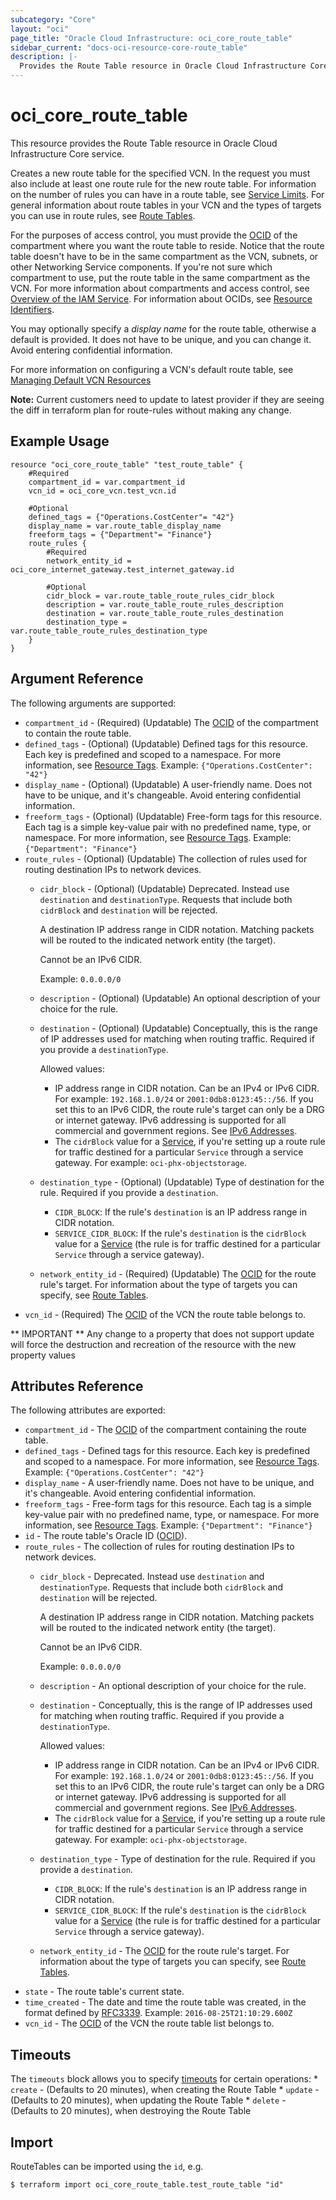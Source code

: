 ```yaml
---
subcategory: "Core"
layout: "oci"
page_title: "Oracle Cloud Infrastructure: oci_core_route_table"
sidebar_current: "docs-oci-resource-core-route_table"
description: |-
  Provides the Route Table resource in Oracle Cloud Infrastructure Core service
---
```


# oci_core_route_table
This resource provides the Route Table resource in Oracle Cloud Infrastructure Core service.

Creates a new route table for the specified VCN. In the request you must also include at least one route
rule for the new route table. For information on the number of rules you can have in a route table, see
[Service Limits](https://docs.cloud.oracle.com/iaas/Content/General/Concepts/servicelimits.htm). For general information about route
tables in your VCN and the types of targets you can use in route rules,
see [Route Tables](https://docs.cloud.oracle.com/iaas/Content/Network/Tasks/managingroutetables.htm).

For the purposes of access control, you must provide the [OCID](https://docs.cloud.oracle.com/iaas/Content/General/Concepts/identifiers.htm) of the compartment where you want the route
table to reside. Notice that the route table doesn't have to be in the same compartment as the VCN, subnets,
or other Networking Service components. If you're not sure which compartment to use, put the route
table in the same compartment as the VCN. For more information about compartments and access control, see
[Overview of the IAM Service](https://docs.cloud.oracle.com/iaas/Content/Identity/Concepts/overview.htm). For information about OCIDs, see
[Resource Identifiers](https://docs.cloud.oracle.com/iaas/Content/General/Concepts/identifiers.htm).

You may optionally specify a *display name* for the route table, otherwise a default is provided.
It does not have to be unique, and you can change it. Avoid entering confidential information.

For more information on configuring a VCN's default route table, see [Managing Default VCN Resources](/docs/providers/oci/guides/managing_default_resources.html)

**Note:** Current customers need to update to latest provider if they are seeing the diff in terraform plan for route-rules without making any change.

## Example Usage

```hcl
resource "oci_core_route_table" "test_route_table" {
	#Required
	compartment_id = var.compartment_id
	vcn_id = oci_core_vcn.test_vcn.id

	#Optional
	defined_tags = {"Operations.CostCenter"= "42"}
	display_name = var.route_table_display_name
	freeform_tags = {"Department"= "Finance"}
	route_rules {
		#Required
		network_entity_id = oci_core_internet_gateway.test_internet_gateway.id

		#Optional
		cidr_block = var.route_table_route_rules_cidr_block
		description = var.route_table_route_rules_description
		destination = var.route_table_route_rules_destination
		destination_type = var.route_table_route_rules_destination_type
	}
}
```

## Argument Reference

The following arguments are supported:

* `compartment_id` - (Required) (Updatable) The [OCID](https://docs.cloud.oracle.com/iaas/Content/General/Concepts/identifiers.htm) of the compartment to contain the route table.
* `defined_tags` - (Optional) (Updatable) Defined tags for this resource. Each key is predefined and scoped to a namespace. For more information, see [Resource Tags](https://docs.cloud.oracle.com/iaas/Content/General/Concepts/resourcetags.htm).  Example: `{"Operations.CostCenter": "42"}` 
* `display_name` - (Optional) (Updatable) A user-friendly name. Does not have to be unique, and it's changeable. Avoid entering confidential information. 
* `freeform_tags` - (Optional) (Updatable) Free-form tags for this resource. Each tag is a simple key-value pair with no predefined name, type, or namespace. For more information, see [Resource Tags](https://docs.cloud.oracle.com/iaas/Content/General/Concepts/resourcetags.htm).  Example: `{"Department": "Finance"}` 
* `route_rules` - (Optional) (Updatable) The collection of rules used for routing destination IPs to network devices. 
	* `cidr_block` - (Optional) (Updatable) Deprecated. Instead use `destination` and `destinationType`. Requests that include both `cidrBlock` and `destination` will be rejected.

		A destination IP address range in CIDR notation. Matching packets will be routed to the indicated network entity (the target).

		Cannot be an IPv6 CIDR.

		Example: `0.0.0.0/0` 
	* `description` - (Optional) (Updatable) An optional description of your choice for the rule. 
	* `destination` - (Optional) (Updatable) Conceptually, this is the range of IP addresses used for matching when routing traffic. Required if you provide a `destinationType`.

		Allowed values:
		* IP address range in CIDR notation. Can be an IPv4 or IPv6 CIDR. For example: `192.168.1.0/24` or `2001:0db8:0123:45::/56`. If you set this to an IPv6 CIDR, the route rule's target can only be a DRG or internet gateway. IPv6 addressing is supported for all commercial and government regions. See [IPv6 Addresses](https://docs.cloud.oracle.com/iaas/Content/Network/Concepts/ipv6.htm).
		* The `cidrBlock` value for a [Service](https://docs.cloud.oracle.com/iaas/api/#/en/iaas/latest/Service/), if you're setting up a route rule for traffic destined for a particular `Service` through a service gateway. For example: `oci-phx-objectstorage`. 
	* `destination_type` - (Optional) (Updatable) Type of destination for the rule. Required if you provide a `destination`.
		* `CIDR_BLOCK`: If the rule's `destination` is an IP address range in CIDR notation.
		* `SERVICE_CIDR_BLOCK`: If the rule's `destination` is the `cidrBlock` value for a [Service](https://docs.cloud.oracle.com/iaas/api/#/en/iaas/latest/Service/) (the rule is for traffic destined for a particular `Service` through a service gateway). 
	* `network_entity_id` - (Required) (Updatable) The [OCID](https://docs.cloud.oracle.com/iaas/Content/General/Concepts/identifiers.htm) for the route rule's target. For information about the type of targets you can specify, see [Route Tables](https://docs.cloud.oracle.com/iaas/Content/Network/Tasks/managingroutetables.htm). 
* `vcn_id` - (Required) The [OCID](https://docs.cloud.oracle.com/iaas/Content/General/Concepts/identifiers.htm) of the VCN the route table belongs to.


** IMPORTANT **
Any change to a property that does not support update will force the destruction and recreation of the resource with the new property values

## Attributes Reference

The following attributes are exported:

* `compartment_id` - The [OCID](https://docs.cloud.oracle.com/iaas/Content/General/Concepts/identifiers.htm) of the compartment containing the route table.
* `defined_tags` - Defined tags for this resource. Each key is predefined and scoped to a namespace. For more information, see [Resource Tags](https://docs.cloud.oracle.com/iaas/Content/General/Concepts/resourcetags.htm).  Example: `{"Operations.CostCenter": "42"}` 
* `display_name` - A user-friendly name. Does not have to be unique, and it's changeable. Avoid entering confidential information. 
* `freeform_tags` - Free-form tags for this resource. Each tag is a simple key-value pair with no predefined name, type, or namespace. For more information, see [Resource Tags](https://docs.cloud.oracle.com/iaas/Content/General/Concepts/resourcetags.htm).  Example: `{"Department": "Finance"}` 
* `id` - The route table's Oracle ID ([OCID](https://docs.cloud.oracle.com/iaas/Content/General/Concepts/identifiers.htm)).
* `route_rules` - The collection of rules for routing destination IPs to network devices. 
	* `cidr_block` - Deprecated. Instead use `destination` and `destinationType`. Requests that include both `cidrBlock` and `destination` will be rejected.

		A destination IP address range in CIDR notation. Matching packets will be routed to the indicated network entity (the target).

		Cannot be an IPv6 CIDR.

		Example: `0.0.0.0/0` 
	* `description` - An optional description of your choice for the rule. 
	* `destination` - Conceptually, this is the range of IP addresses used for matching when routing traffic. Required if you provide a `destinationType`.

		Allowed values:
		* IP address range in CIDR notation. Can be an IPv4 or IPv6 CIDR. For example: `192.168.1.0/24` or `2001:0db8:0123:45::/56`. If you set this to an IPv6 CIDR, the route rule's target can only be a DRG or internet gateway. IPv6 addressing is supported for all commercial and government regions. See [IPv6 Addresses](https://docs.cloud.oracle.com/iaas/Content/Network/Concepts/ipv6.htm).
		* The `cidrBlock` value for a [Service](https://docs.cloud.oracle.com/iaas/api/#/en/iaas/latest/Service/), if you're setting up a route rule for traffic destined for a particular `Service` through a service gateway. For example: `oci-phx-objectstorage`. 
	* `destination_type` - Type of destination for the rule. Required if you provide a `destination`.
		* `CIDR_BLOCK`: If the rule's `destination` is an IP address range in CIDR notation.
		* `SERVICE_CIDR_BLOCK`: If the rule's `destination` is the `cidrBlock` value for a [Service](https://docs.cloud.oracle.com/iaas/api/#/en/iaas/latest/Service/) (the rule is for traffic destined for a particular `Service` through a service gateway). 
	* `network_entity_id` - The [OCID](https://docs.cloud.oracle.com/iaas/Content/General/Concepts/identifiers.htm) for the route rule's target. For information about the type of targets you can specify, see [Route Tables](https://docs.cloud.oracle.com/iaas/Content/Network/Tasks/managingroutetables.htm). 
* `state` - The route table's current state.
* `time_created` - The date and time the route table was created, in the format defined by [RFC3339](https://tools.ietf.org/html/rfc3339).  Example: `2016-08-25T21:10:29.600Z` 
* `vcn_id` - The [OCID](https://docs.cloud.oracle.com/iaas/Content/General/Concepts/identifiers.htm) of the VCN the route table list belongs to.

## Timeouts

The `timeouts` block allows you to specify [timeouts](https://registry.terraform.io/providers/hashicorp/oci/latest/docs/guides/changing_timeouts) for certain operations:
	* `create` - (Defaults to 20 minutes), when creating the Route Table
	* `update` - (Defaults to 20 minutes), when updating the Route Table
	* `delete` - (Defaults to 20 minutes), when destroying the Route Table


## Import

RouteTables can be imported using the `id`, e.g.

```
$ terraform import oci_core_route_table.test_route_table "id"
```

